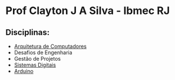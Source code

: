# Prof Clayton J A Silva - Ibmec RJ

## Disciplinas:

* [Arquitetura de Computadores](arq.md)
* Desafios de Engenharia
* Gestão de Projetos
* [Sistemas Digitais](sisdig.md)
* [Arduino](arduino.md)
